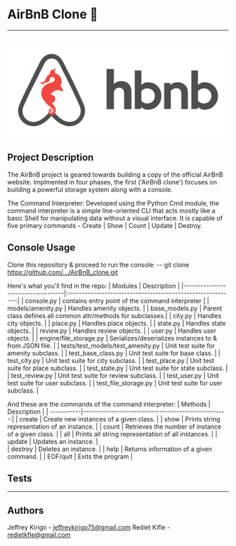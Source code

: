 # AirBnB Clone :house_with_garden:
---
![AirBnB Logo](/assets/AirBnB_logo.png "AirBnB Logo")
---
## Project Description
The AirBnB project is geared towards building a copy of the official AirBnB website.
Implmented in four phases, the first ('AirBnB clone') focuses on building a powerful 
storage system along with a console. 

The Command Interpreter:
Developed using the Python Cmd module, the command interpreter is a simple line-oriented
CLI that acts mostly like a basic Shell for manipulating data without a visual interface.
It is capable of five primary commands - Create | Show | Count | Update | Destroy.

## Console Usage
Clone this repository & proceed to run the console:
-- git clone https://github.com/.../AirBnB_clone.git

Here's what you'll find in the repo:
|           Modules                 |                       Description                           |
|-----------------------------------|:-----------------------------------------------------------:|
| console.py                        | contains entry point of the command interpreter             |
| models/amenity.py                 | Handles amenity objects.                                    |
| base_models.py                    | Parent class defines all common attr/methods for subclasses.|
| city.py                           | Handles city objects.                                       |
| place.py                          | Handles place objects.                                      |
| state.py                          | Handles state objects.                                      |
| review.py                         | Handles review objects.                                     |
| user.py                           | Handles user objects.                                       |
| engine/file_storage.py            | Serializes/deserializes instances to & from JSON file.      |
| tests/test_models/test_amenity.py | Unit test suite for amenity subclass.                       |
| test_base_class.py                | Unit test suite for base class.                             |
| test_city.py                      | Unit test suite for city subclass.                          |
| test_place.py                     | Unit test suite for place subclass.                         |
| test_state.py                     | Unit test suite for state subclass.                         |
| test_review.py                    | Unit test suite for review subclass.                        |
| test_user.py                      | Unit test suite for user subclass.                          |
| test_file_storage.py              | Unit test suite for user subclass.                          |

And these are the commands of the command interpreter:
|   Methods  |             Description                            |
| -----------|---------------------------------------------------:|
| create     | Create new instances of a given class.             |
| show       | Prints string representation of an instance.       |
| count      | Retrieves the number of instance of a given class. |
| all        | Prints all string representation of all instances. | 
| update     | Updates an instance.                               |    
| destroy    | Deletes an instance.                               |
| help       | Returns information of a given command.            |
| EOF/quit   | Exits the program                                  |
## Tests
---
## Authors
Jeffrey Kirigo - jeffreykirigo75@gmail.com
Rediet Kifle - redietkfle@gmail.com
